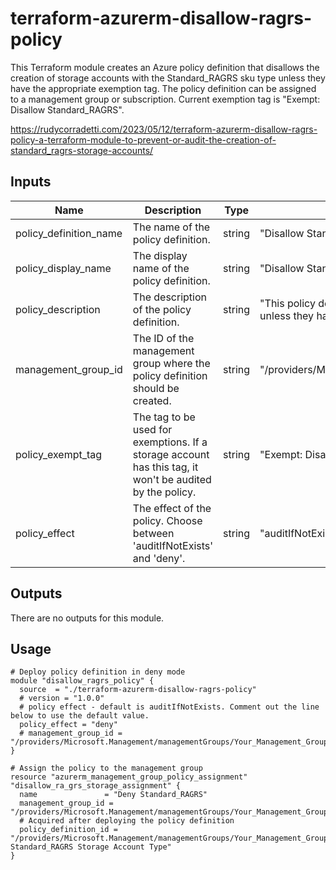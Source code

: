 terraform-azurerm-disallow-ragrs-policy
===============================================


This Terraform module creates an Azure policy definition that disallows the creation of storage accounts with the Standard_RAGRS sku type unless they have the appropriate exemption tag. The policy definition can be assigned to a management group or subscription. Current exemption tag is "Exempt: Disallow Standard_RAGRS".

https://rudycorradetti.com/2023/05/12/terraform-azurerm-disallow-ragrs-policy-a-terraform-module-to-prevent-or-audit-the-creation-of-standard_ragrs-storage-accounts/


Inputs
------

| Name                     | Description                                                                                                                | Type   | Default                                         | Required |
|--------------------------|----------------------------------------------------------------------------------------------------------------------------|--------|-------------------------------------------------|----------|
| policy_definition_name   | The name of the policy definition.                                                                                         | string | "Disallow Standard_RAGRS Storage Account Type"  | no       |
| policy_display_name      | The display name of the policy definition.                                                                                 | string | "Disallow Standard_RAGRS Storage Account Type"  | no       |
| policy_description       | The description of the policy definition.                                                                                  | string | "This policy definition denies the creation of Standard_RAGRS storage accounts unless they have the tag - Exempt: Disallow Standard_RAGRS" | no |
| management_group_id      | The ID of the management group where the policy definition should be created.                                             | string | "/providers/Microsoft.Management/managementGroups/Your_Management_Group_ID | yes |
| policy_exempt_tag        | The tag to be used for exemptions. If a storage account has this tag, it won't be audited by the policy.                   | string | "Exempt: Disallow Standard_RAGRS"               | no       |
| policy_effect            | The effect of the policy. Choose between 'auditIfNotExists' and 'deny'.                                                    | string | "auditIfNotExists"                              | no       |

Outputs
-------

There are no outputs for this module.

Usage
-----

```hcl
# Deploy policy definition in deny mode
module "disallow_ragrs_policy" {
  source  = "./terraform-azurerm-disallow-ragrs-policy"
  # version = "1.0.0"
  # policy effect - default is auditIfNotExists. Comment out the line below to use the default value.
  policy_effect = "deny"
  # management_group_id = "/providers/Microsoft.Management/managementGroups/Your_Management_Group_ID"
}

# Assign the policy to the management group
resource "azurerm_management_group_policy_assignment" "disallow_ra_grs_storage_assignment" {
  name               = "Deny Standard_RAGRS"
  management_group_id = "/providers/Microsoft.Management/managementGroups/Your_Management_Group_ID"
  # Acquired after deploying the policy definition
  policy_definition_id = "/providers/Microsoft.Management/managementGroups/Your_Management_Group_ID/providers/Microsoft.Authorization/policyDefinitions/Disallow Standard_RAGRS Storage Account Type"
}
